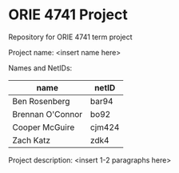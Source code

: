 # ORIE 4741 Project
Repository for ORIE 4741 term project

Project name: \<insert name here\>

Names and NetIDs:

name | netID
-|-
Ben Rosenberg | bar94
Brennan O'Connor | bo92
Cooper McGuire | cjm424
Zach Katz | zdk4
  
Project description: \<insert 1-2 paragraphs here\>

